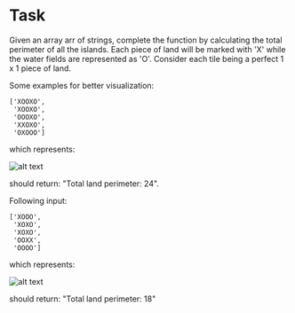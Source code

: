 # Task

Given an array arr of strings, complete the function by calculating the total perimeter of all the islands. Each piece of land will be marked with 'X' while the water fields are represented as 'O'. Consider each tile being a perfect 1 x 1 piece of land.

Some examples for better visualization:

```
['XOOXO',
 'XOOXO',
 'OOOXO',
 'XXOXO',
 'OXOOO'] 
 ```
which represents:

![alt text](https://i.snag.gy/ZOQYs2.jpg)

should return: "Total land perimeter: 24".

Following input:

```
['XOOO',
 'XOXO',
 'XOXO',
 'OOXX',
 'OOOO']
 ```
which represents:

![alt text](https://i.snag.gy/Kv9BEz.jpg)

should return: "Total land perimeter: 18"